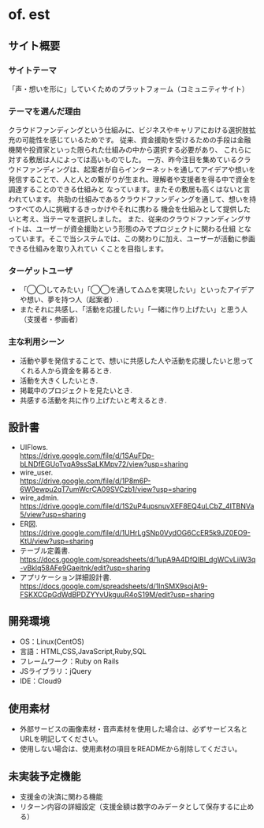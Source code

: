 # of.  est

## サイト概要
### サイトテーマ
「声・想いを形に」していくためのプラットフォーム（コミュニティサイト）

### テーマを選んだ理由
クラウドファンディングという仕組みに、ビジネスやキャリアにおける選択肢拡充の可能性を感じているためです。
従来、資金援助を受けるための手段は金融機関や投資家といった限られた仕組みの中から選択する必要があり、
これらに対する敷居は人によっては高いものでした。
一方、昨今注目を集めているクラウドファンディングは、起案者が自らインターネットを通してアイデアや想いを
発信することで、人と人との繋がりが生まれ、理解者や支援者を得る中で資金を調達することのできる仕組みと
なっています。またその敷居も高くはないと言われています。
共助の仕組みであるクラウドファンディングを通して、想いを持つすべての人に挑戦するきっかけやそれに携わる
機会を仕組みとして提供したいと考え、当テーマを選択しました。
また、従来のクラウドファンディングサイトは、ユーザーが資金援助という形態のみでプロジェクトに関わる仕組
となっています。そこで当システムでは、この関わりに加え、ユーザーが活動に参画できる仕組みを取り入れてい
くことを目指します。

### ターゲットユーザ
- 「◯◯してみたい」「◯◯を通して△△を実現したい」といったアイデアや想い、夢を持つ人（起案者）.
- またそれに共感し、「活動を応援したい」「一緒に作り上げたい」と思う人（支援者・参画者）

### 主な利用シーン
- 活動や夢を発信することで、想いに共感した人や活動を応援したいと思ってくれる人から資金を募るとき.
- 活動を大きくしたいとき.
- 掲載中のプロジェクトを見たいとき.
- 共感する活動を共に作り上げたいと考えるとき.

## 設計書
- UIFlows.  
<https://drive.google.com/file/d/1SAuFDp-bLNDfEGUoTvqA9ssSaLKMpv72/view?usp=sharing>
- wire_user.  
<https://drive.google.com/file/d/1P8m6P-6W0ewpu2qT7umWcrCA09SVCzb1/view?usp=sharing>
- wire_admin.  
<https://drive.google.com/file/d/1S2uP4upsnuvXEF8EQ4uLCbZ_4ITBNVa5/view?usp=sharing>
- ER図.  
<https://drive.google.com/file/d/1UHrLgSNp0VydOG6CcER5k9JZ0EO9-KtU/view?usp=sharing>
- テーブル定義書.  
<https://docs.google.com/spreadsheets/d/1upA9A4DfQIBI_dgWCvLiiW3q-vBklq58AFe9Gaeitnk/edit?usp=sharing>
- アプリケーション詳細設計書.  
<https://docs.google.com/spreadsheets/d/1InSMX9sojAt9-FSKXCGpGdWdBPDZYYvUkguuR4oS19M/edit?usp=sharing>

## 開発環境
- OS：Linux(CentOS)
- 言語：HTML,CSS,JavaScript,Ruby,SQL
- フレームワーク：Ruby on Rails
- JSライブラリ：jQuery
- IDE：Cloud9

## 使用素材
- 外部サービスの画像素材・音声素材を使用した場合は、必ずサービス名とURLを明記してください。
- 使用しない場合は、使用素材の項目をREADMEから削除してください。

## 未実装予定機能
- 支援金の決済に関わる機能
- リターン内容の詳細設定（支援金額は数字のみデータとして保存するに止める）
